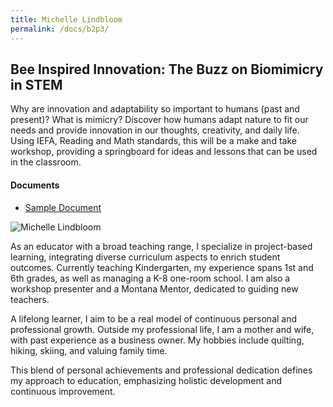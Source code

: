 ```yaml
---
title: Michelle Lindbloom
permalink: /docs/b2p3/
---
```


## Bee Inspired Innovation: The Buzz on Biomimicry in STEM

Why are innovation and adaptability so important to humans (past and present)? What is mimicry? Discover how humans adapt nature to fit our needs and provide innovation in our thoughts, creativity, and daily life. Using IEFA, Reading and Math standards, this will be a make and take workshop, providing a springboard for ideas and lessons that can be used in the classroom.

#### Documents
 - [Sample Document](../monday/breakout2/documents/b1p1d1.pdf)

![Michelle Lindbloom](../monday/breakout2/images/lindbloom.jpg)

As an educator with a broad teaching range, I specialize in project-based learning, integrating diverse curriculum aspects to enrich student outcomes. Currently teaching Kindergarten, my experience spans 1st and 6th grades, as well as managing a K-8 one-room school. I am also a workshop presenter and a Montana Mentor, dedicated to guiding new teachers.

A lifelong learner, I aim to be a real model of continuous personal and professional growth. Outside my professional life, I am a mother and wife, with past experience as a business owner. My hobbies include quilting, hiking, skiing, and valuing family time.

This blend of personal achievements and professional dedication defines my approach to education, emphasizing holistic development and continuous improvement.